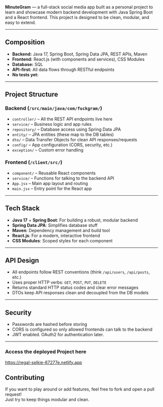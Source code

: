 
**MinuteGram** — a full-stack social media app built as a personal project to learn and showcase modern backend development with Java Spring Boot and a React frontend. This project is designed to be clean, modular, and easy to extend.

---

## Composition

- **Backend:** Java 17, Spring Boot, Spring Data JPA, REST APIs, Maven
- **Frontend:** React.js (with components and services), CSS Modules
- **Database:** SQL
- **API-first:** All data flows through RESTful endpoints
- **No tests yet:** 

---

##  Project Structure

### Backend (`/src/main/java/com/fuckgram/`)

- `controller/` – All the REST API endpoints live here
- `service/` – Business logic and app rules
- `repository/` – Database access using Spring Data JPA
- `entity/` – JPA entities (these map to the DB tables)
- `dto/` – Data Transfer Objects for clean API responses/requests
- `config/` – App configuration (CORS, security, etc.)
- `exception/` – Custom error handling

### Frontend (`/client/src/`)

- `component/` – Reusable React components
- `service/` – Functions for talking to the backend API
- `App.jsx` – Main app layout and routing
- `main.jsx` – Entry point for the React app

---

## Tech Stack

- **Java 17** + **Spring Boot**: For building a robust, modular backend
- **Spring Data JPA**: Simplifies database stuff
- **Maven**: Dependency management and build tool
- **React.js**: For a modern, interactive frontend
- **CSS Modules**: Scoped styles for each component

---

## API Design

- All endpoints follow REST conventions (think `/api/users`, `/api/posts`, etc.)
- Uses proper HTTP verbs: `GET`, `POST`, `PUT`, `DELETE`
- Returns standard HTTP status codes and clear error messages
- DTOs keep API responses clean and decoupled from the DB models

---

## Security

- Passwords are hashed before storing 
- CORS is configured so only allowed frontends can talk to the backend
- JWT enabled. OAuth2 for authentication later.

---

### Access the deployed Project here 

https://regal-selkie-67277e.netlify.app

## Contributing

If you want to play around or add features, feel free to fork and open a pull request!  
Just try to keep things modular and clean.
